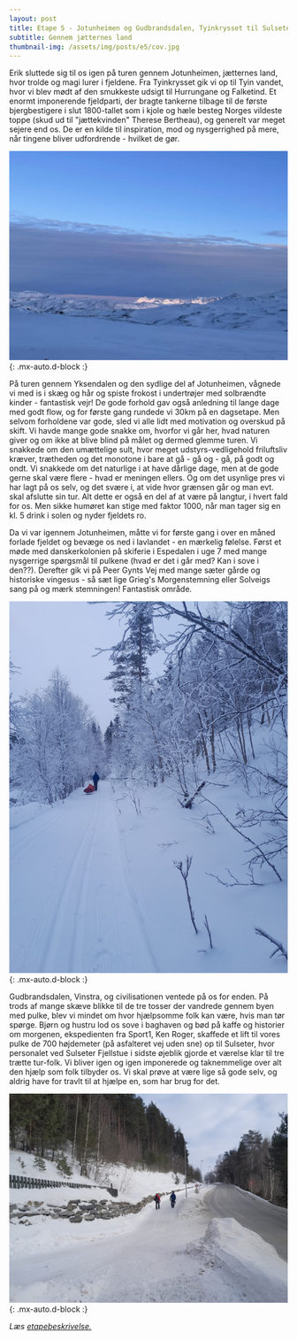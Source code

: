 ```yaml
---
layout: post
title: Etape 5 - Jotunheimen og Gudbrandsdalen, Tyinkrysset til Sulseter gennem Vinstra
subtitle: Gennem jætternes land 
thumbnail-img: /assets/img/posts/e5/cov.jpg
---
```

Erik sluttede sig til os igen på turen gennem Jotunheimen, jætternes land, hvor trolde og magi lurer i fjeldene. Fra Tyinkrysset gik vi op til Tyin vandet, hvor vi blev mødt af den smukkeste udsigt til Hurrungane og Falketind. Et enormt imponerende fjeldparti, der bragte tankerne tilbage til de første bjergbestigere i slut 1800-tallet som i kjole og hæle besteg Norges vildeste toppe (skud ud til "jættekvinden" Therese Bertheau), og generelt var meget sejere end os. De er en kilde til inspiration, mod og nysgerrighed på mere, når tingene bliver udfordrende - hvilket de gør. 

![Horungane](/assets/img/posts/e5/cov.jpg){: .mx-auto.d-block :}


På turen gennem Yksendalen og den sydlige del af Jotunheimen, vågnede vi med is i skæg og hår og spiste frokost i undertrøjer med solbrændte kinder - fantastisk vejr! De gode forhold gav også anledning til lange dage med godt flow, og for første gang rundede vi 30km på en dagsetape. Men selvom forholdene var gode, sled vi alle lidt med motivation og overskud på skift. Vi havde mange gode snakke om, hvorfor vi går her, hvad naturen giver og om ikke at blive blind på målet og dermed glemme turen. Vi snakkede om den umættelige sult, hvor meget udstyrs-vedligehold friluftsliv kræver, trætheden og det monotone i bare at gå - gå og - gå, på godt og ondt. Vi snakkede om det naturlige i at have dårlige dage, men at de gode gerne skal være flere - hvad er meningen ellers. Og om det usynlige pres vi har lagt på os selv, og det svære i, at vide hvor grænsen går og man evt. skal afslutte sin tur. Alt dette er også en del af at være på langtur, i hvert fald for os. Men sikke humøret kan stige med faktor 1000, når man tager sig en kl. 5 drink i solen og nyder fjeldets ro. 

Da vi var igennem Jotunheimen, måtte vi for første gang i over en måned forlade fjeldet og bevæge os ned i lavlandet - en mærkelig følelse. Først et møde med danskerkolonien på skiferie i Espedalen i uge 7 med mange nysgerrige spørgsmål til pulkene (hvad er det i går med? Kan i sove i den??). Derefter gik vi på Peer Gynts Vej med mange sæter gårde og historiske vingesus - så sæt lige Grieg's Morgenstemning eller Solveigs sang på og mærk stemningen! Fantastisk område. 

![Peer Gynts vej](/assets/img/posts/e5/1.jpg){: .mx-auto.d-block :}


Gudbrandsdalen, Vinstra, og civilisationen ventede på os for enden. På trods af mange skæve blikke til de tre tosser der vandrede gennem byen med pulke, blev vi mindet om hvor hjælpsomme folk kan være, hvis man tør spørge. Bjørn og hustru lod os sove i baghaven og bød på kaffe og historier om morgenen, ekspedienten fra Sport1, Ken Roger, skaffede et lift til vores pulke de 700 højdemeter (på asfalteret vej uden sne) op til Sulseter, hvor personalet ved Sulseter Fjellstue i sidste øjeblik gjorde et værelse klar til tre trætte tur-folk. Vi bliver igen og igen imponerede og taknemmelige over alt den hjælp som folk tilbyder os. Vi skal prøve at være lige så gode selv, og aldrig have for travlt til at hjælpe en, som har brug for det. 

![Vinstra](/assets/img/posts/e5/3.jpg){: .mx-auto.d-block :}

*Læs [etapebeskrivelse.](/rute/#jotunheimen)*